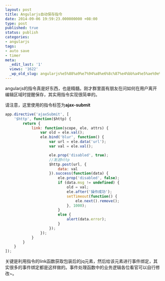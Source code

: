 ```yaml
---
layout: post
title: Angularjs自动保存指令
date: 2014-09-06 19:59:23.000000000 +08:00
type: post
published: true
status: publish
categories:
- angularjs
tags:
- auto save
- timer
meta:
  _edit_last: '1'
  views: '1622'
  _wp_old_slug: angularjs%e5%88%a9%e7%94%a8%e6%8c%87%e4%bb%a4%e5%ae%9e%e7%8e%b0%e7%bc%96%e8%be%91%e8%87%aa%e5%8a%a8%e4%bf%9d%e5%ad%98
---
```

angularjs的指令真是好东西，也是精髓。刚才群里面有朋友在问如何在用户离开编辑区域时提醒保存，其实用指令实现很简单的。

请注意，这里使用的指令标签为**ajax-submit**

```javascript
app.directive('ajaxSubmit', [
	'$http', function($http) {
		return {
			link: function(scope, ele, attrs) {
				var old = ele.val();
				ele.bind('blur', function() {
					var url = ele.data('url');
					var val = ele.val();

					ele.prop('disabled', true);
					//发送http
					$http.post(url, {
						data: val
					}).success(function(data) {
						ele.prop('disabled', false);
						if (data.msg != undefined) {
							old = val;
							ele.after('操作成功');
							setTimeout(function() {
								ele.next().remove();
							}, 1000);
						}
						else {
							alert(data.error);
						}
					});
				});
			}
		}
	}
]);
```

关键是利用指令的link函数获取包装后的jq元素，然后给该元素进行事件绑定，其实很多的事件绑定都是这样做的。事件处理函数中的业务逻辑各位看官可以自行修改~。